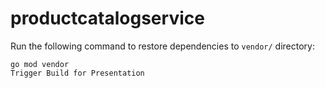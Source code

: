 # productcatalogservice

Run the following command to restore dependencies to `vendor/` directory:

    go mod vendor
    Trigger Build for Presentation

